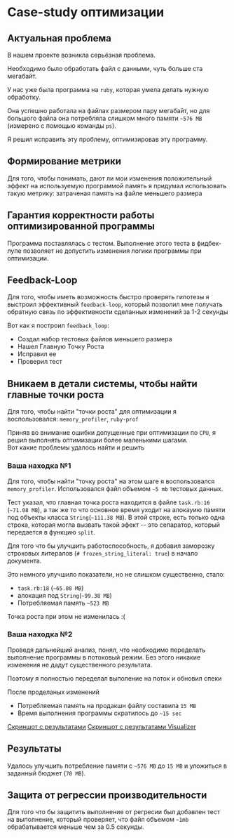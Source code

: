# Case-study оптимизации

## Актуальная проблема
В нашем проекте возникла серьёзная проблема.

Необходимо было обработать файл с данными, чуть больше ста мегабайт.

У нас уже была программа на `ruby`, которая умела делать нужную обработку.

Она успешно работала на файлах размером пару мегабайт, но для большого файла она потребляла слишком много памяти `~576 MB` (измерено с помощью команды `ps`).

Я решил исправить эту проблему, оптимизировав эту программу.

## Формирование метрики
Для того, чтобы понимать, дают ли мои изменения положительный эффект на используемую программой память я придумал использовать такую метрику: затраченая память на файле меньшего размера

## Гарантия корректности работы оптимизированной программы
Программа поставлялась с тестом. Выполнение этого теста в фидбек-лупе позволяет не допустить изменения логики программы при оптимизации.

## Feedback-Loop
Для того, чтобы иметь возможность быстро проверять гипотезы я выстроил эффективный `feedback-loop`, который позволил мне получать обратную связь по эффективности сделанных изменений за 1-2 секунды


Вот как я построил `feedback_loop`: 
- Создал набор тестовых файлов меньшего размера
- Нашел Главную Точку Роста
- Исправил ее
- Проверил тест

## Вникаем в детали системы, чтобы найти главные точки роста
Для того, чтобы найти "точки роста" для оптимизации я воспользовался: `memory_profiler`, `ruby-prof`

Приняв во внимание ошибки допущенные при оптимизации по `CPU`, я решил выполнять оптимизации более маленькими шагами.  
Вот какие проблемы удалось найти и решить

### Ваша находка №1
Для того, чтобы найти "точку роста" на этом шаге я воспользовался `memory_profiler`. Использовался файл объемом `~5 mb` тестовых данных. 

Тест указал, что главная точка роста находится в файле `task.rb:16` (`~71.08 MB`), а так же то что основное время уходит на алокауию памяти под объекты класса `String`(`~111.38 MB`).
В этой строке, есть только одна строка, которая могла вызвать такой эфект -- это сепаратор, который передается в функцию `split`.

Для того что бы улучшить работоспособность, я добавил заморозку строковых литералов (`# frozen_string_literal: true`) в начало документа.

Это немного улучшило показатели, но не слишком существенно, стало: 
- `task.rb:18` (`~65.08 MB`) 
- алокация под `String`(`~99.38 MB`)
- Потребляемая память `~523 MB`
 
Точка роста при этом не изменилась :(

### Ваша находка №2

Проведя дальнейший анализ, понял, что необходимо переделать выполнение программы в потоковый режим. 
Без этого никакие изменения не дадут существенного результата.

Поэтому я полностью переделал выполение на поток и обновил спеки

После проделаных изменений 
- Потребляемая память на продакшн файлу составила `15 MB` 
- Время выполнения программы скратилось до `~15 sec`

[Скриншот с результатами](http://joxi.ru/gmvlbJNUvBRVvA)
[Скриншот с результатами Visualizer](http://joxi.ru/bmoJ0ZXH9oqb0r)


## Результаты
Удалось улучшить потребление памяти с `~576 MB` до `15 MB` и уложиться в заданный бюджет (`70 MB`).


## Защита от регрессии производительности
Для того что бы защитить выполнение от регресии был добавлен тест на выполнение, который проверяет, что файл объемом `~1mb` обрабатывается меньше чем за 0.5 секунды.
